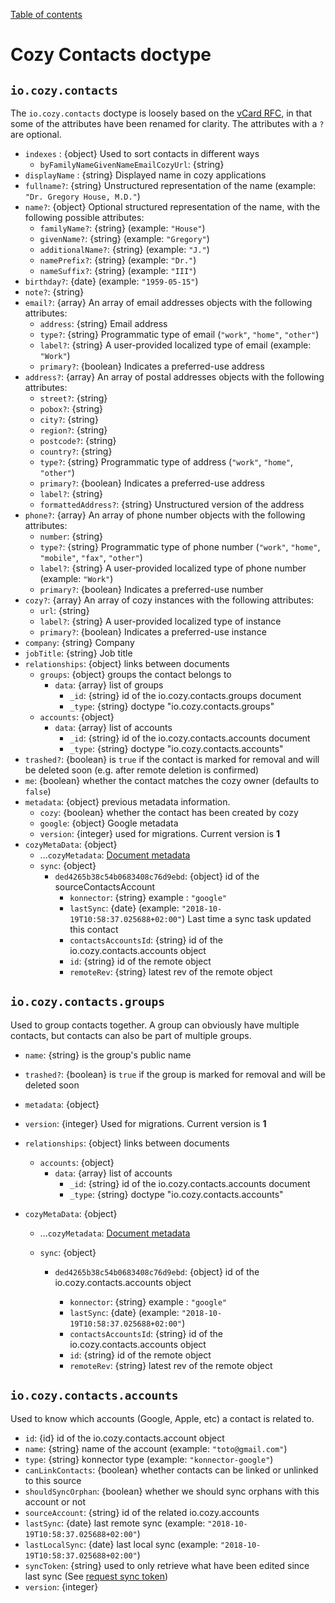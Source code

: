 [Table of contents](README.md#table-of-contents)

# Cozy Contacts doctype

## `io.cozy.contacts`

The `io.cozy.contacts` doctype is loosely based on the [vCard RFC](https://tools.ietf.org/html/rfc6350), in that some of the attributes have been renamed for clarity. The attributes with a `?` are optional.

- `indexes` : {object} Used to sort contacts in different ways
    - `byFamilyNameGivenNameEmailCozyUrl`: {string}
- `displayName` : {string} Displayed name in cozy applications
- `fullname?`: {string} Unstructured representation of the name (example: `"Dr. Gregory House, M.D."`)
- `name?`: {object} Optional structured representation of the name, with the following possible attributes:
    - `familyName?`: {string} (example: `"House"`)
    - `givenName?`: {string} (example: `"Gregory"`)
    - `additionalName?`: {string} (example: `"J."`)
    - `namePrefix?`: {string} (example: `"Dr."`)
    - `nameSuffix?`: {string} (example: `"III"`)
- `birthday?`: {date} (example: `"1959-05-15"`)
- `note?`: {string}
- `email?`: {array} An array of email addresses objects with the following attributes:
    - `address`: {string} Email address
    - `type?`: {string} Programmatic type of email (`"work"`, `"home"`, `"other"`)
    - `label?`: {string} A user-provided localized type of email (example: `"Work"`)
    - `primary?`: {boolean} Indicates a preferred-use address
- `address?`: {array} An array of postal addresses objects with the following attributes:
    - `street?`: {string}
    - `pobox?`: {string}
    - `city?`: {string}
    - `region?`: {string}
    - `postcode?`: {string}
    - `country?`: {string}
    - `type?`: {string} Programmatic type of address (`"work"`, `"home"`, `"other"`)
    - `primary?`: {boolean} Indicates a preferred-use address
    - `label?`: {string}
    - `formattedAddress?`: {string} Unstructured version of the address
- `phone?`: {array} An array of phone number objects with the following attributes:
    - `number`: {string}
    - `type?`: {string} Programmatic type of phone number (`"work"`, `"home"`, `"mobile"`, `"fax"`, `"other"`)
    - `label?`: {string} A user-provided localized type of phone number (example: `"Work"`)
    - `primary?`: {boolean} Indicates a preferred-use number
- `cozy?`: {array} An array of cozy instances with the following attributes:
    - `url`: {string}
    - `label?`: {string} A user-provided localized type of instance
    - `primary?`: {boolean} Indicates a preferred-use instance
- `company`: {string} Company
- `jobTitle`: {string} Job title
- `relationships`: {object} links between documents
    - `groups`: {object} groups the contact belongs to
        - `data`: {array} list of groups
            - `_id`: {string} id of the io.cozy.contacts.groups document
            - `_type`: {string} doctype "io.cozy.contacts.groups"
    - `accounts`: {object}
        - `data`: {array} list of accounts
            - `_id`: {string} id of the io.cozy.contacts.accounts document
            - `_type`: {string} doctype "io.cozy.contacts.accounts"
- `trashed?`: {boolean} is `true` if the contact is marked for removal and will be deleted soon (e.g. after remote deletion is confirmed)
- `me`: {boolean} whether the contact matches the cozy owner (defaults to `false`)
- `metadata`: {object} previous metadata information.
    - `cozy`: {boolean} whether the contact has been created by cozy
    - `google`: {object} Google metadata
    - `version`: {integer} used for migrations. Current version is **1**
- `cozyMetaData`: {object}
    - ...`cozyMetadata`: [Document metadata](./README.md#document-metadata)
    - `sync`: {object}
        - `ded4265b38c54b0683408c76d9ebd`: {object} id of the sourceContactsAccount
            - `konnector`: {string} example : `"google"`
            - `lastSync`: {date} (example: `"2018-10-19T10:58:37.025688+02:00"`) Last time a sync task updated this contact
            - `contactsAccountsId`: {string} id of the io.cozy.contacts.accounts object
            - `id`: {string} id of the remote object
            - `remoteRev`: {string} latest rev of the remote object

## `io.cozy.contacts.groups`

Used to group contacts together. A group can obviously have multiple contacts, but contacts can also be part of multiple groups.

- `name`: {string} is the group's public name
- `trashed?`: {boolean} is `true` if the group is marked for removal and will be deleted soon
- `metadata`: {object}
- `version`: {integer} Used for migrations. Current version is **1**
- `relationships`: {object} links between documents

  - `accounts`: {object}
    - `data`: {array} list of accounts
      - `_id`: {string} id of the io.cozy.contacts.accounts document
      - `_type`: {string} doctype "io.cozy.contacts.accounts"
- `cozyMetaData`: {object}

  - ...`cozyMetadata`: [Document metadata](./README.md#document-metadata)
  - `sync`: {object}

    - `ded4265b38c54b0683408c76d9ebd`: {object} id of the io.cozy.contacts.accounts object

      - `konnector`: {string} example : `"google"`
      - `lastSync`: {date} (example: `"2018-10-19T10:58:37.025688+02:00"`)
      - `contactsAccountsId`: {string} id of the io.cozy.contacts.accounts object
      - `id`: {string} id of the remote object
      - `remoteRev`: {string} latest rev of the remote object

## `io.cozy.contacts.accounts`

Used to know which accounts (Google, Apple, etc) a contact is related to.

- `id`: {id} id of the io.cozy.contacts.account object
- `name`: {string} name of the account (example: `"toto@gmail.com"`)
- `type`: {string} konnector type (example: `"konnector-google"`)
- `canLinkContacts`: {boolean} whether contacts can be linked or unlinked to this source
- `shouldSyncOrphan`: {boolean} whether we should sync orphans with this account or not
- `sourceAccount`: {string} id of the related io.cozy.accounts
- `lastSync`: {date} last remote sync (example: `"2018-10-19T10:58:37.025688+02:00"`)
- `lastLocalSync`: {date} last local sync (example: `"2018-10-19T10:58:37.025688+02:00"`)
- `syncToken`: {string} used to only retrieve what have been edited since last sync (See [request sync token](https://apis-nodejs.firebaseapp.com/people/interfaces/Params$Resource$People$Connections$List.html#requestSyncToken))
- `version`: {integer}
